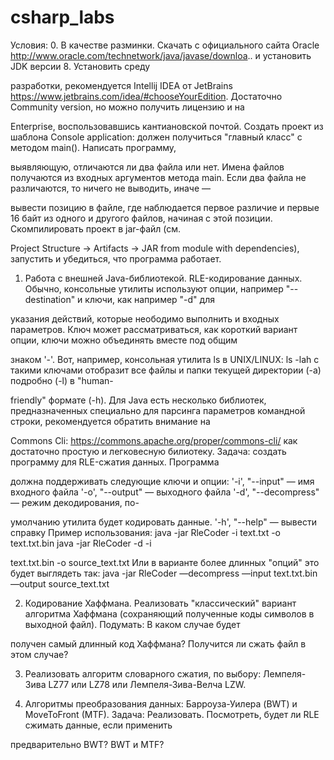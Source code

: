 # csharp_labs

Условия:
0. В качестве разминки.
Скачать с официального сайта Oracle http://www.oracle.com/technetwork/java/javase/downloa.. и установить JDK версии 8. Установить среду 

разработки, рекомендуется Intellij IDEA от JetBrains https://www.jetbrains.com/idea/#chooseYourEdition. Достаточно Community version, но можно получить лицензию и на 

Enterprise, воспользовавшись кантиановской почтой.
Создать проект из шаблона Console application: должен получиться "главный класс" с методом main().
Написать программу, 

выявляющую, отличаются ли два файла или нет. 
Имена файлов получаются из входных аргументов метода main. Если два файла не различаются, то ничего не выводить, иначе — 

вывести позицию в файле, где наблюдается первое различие и первые 16 байт из одного и другого файлов, начиная с этой позиции.
Скомпилировать проект в jar-файл (см. 

Project Structure -> Artifacts -> JAR from module with dependencies), запустить и убедиться, что программа работает.


1. Работа с внешней Java-библиотекой. RLE-кодирование данных.
Обычно, консольные утилиты используют опции, например "--destination" и ключи, как например "-d" для 

указания действий, которые неободимо выполнить и входных параметров. Ключ может рассматриваться, как короткий вариант опции, ключи можно объединять вместе под общим 

знаком '-'. Вот, например, консольная утилита ls в UNIX/LINUX: 
ls -lah 
c такими ключами отобразит все файлы и папки текущей директории (-a) подробно (-l) в "human-

friendly" формате (-h). Для Java есть несколько библиотек, предназначенных специально для парсинга параметров командной строки, рекомендуется обратить внимание на 

Commons Cli: https://commons.apache.org/proper/commons-cli/ как достаточно простую и легковесную билиотеку.
Задача: создать программу для RLE-сжатия данных.
Программа 

должна поддерживать следующие ключи и опции:
'-i', "--input" — имя входного файла
'-o', "--output" — выходного файла
'-d', "--decompress" — режим декодирования, по-

умолчанию утилита будет кодировать данные.
'-h', "--help" — вывести справку
Пример использования:
java -jar RleCoder -i text.txt -o text.txt.bin 
java -jar RleCoder -d -i 

text.txt.bin -o source_text.txt
Или в варианте более длинных "опций" это будет выглядеть так:
java -jar RleCoder —decompress —input text.txt.bin —output source_text.txt

2. Кодирование Хаффмана.
Реализовать "классический" вариант алгоритма Хаффмана (сохраняющий полученные коды символов в выходной файл). 
Подумать: В каком случае будет 

получен самый длинный код Хаффмана? Получится ли сжать файл в этом случае?


3. Реализовать алгоритм словарного сжатия, по выбору: Лемпеля-Зива LZ77 или LZ78 или Лемпеля-Зива-Велча LZW.


4. Алгоритмы преобразования данных: Барроуза-Уилера (BWT) и MoveToFront (MTF).
Задача: Реализовать. Посмотреть, будет ли RLE сжимать данные, если применить 

предварительно BWT? BWT и MTF?
